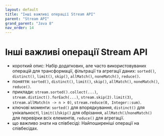 ```yaml
---
layout: default
title: "Інші важливі операції Stream API"
parent: "Stream API"
grand_parent: "Java 8"
nav_order: 14
---
```


# Інші важливі операції Stream API

*   короткий опис: Набір додаткових, але часто використовуваних операцій для трансформації, фільтрації та агрегації даних: `sorted()`, `distinct()`, `limit()`, `skip()`, `allMatch()`, `noneMatch()`, `reduce()`.
*   поняття: `sorted()`, `distinct()`, `limit()`, `skip()`, `allMatch()`, `noneMatch()`, `reduce()`.
*   приклади: `stream.sorted().collect(...)`, `stream.distinct().forEach(...)`, `stream.skip(2).limit(3)`, `stream.allMatch(n -> n > 0)`, `stream.reduce(0, Integer::sum)`.
*   ключові моменти: `sorted()` для впорядкування, `distinct()` для унікальності, `limit()`/`skip()` для обрізання, `allMatch()`/`noneMatch()` для перевірки всіх елементів, `reduce()` для агрегації.
*   що важливо знати на співбесіді: Найпоширеніші операції на співбесідах.
